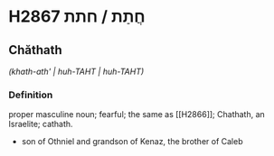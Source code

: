 # H2867 חֲתַת / חתת

## Chăthath

_(khath-ath' | huh-TAHT | huh-TAHT)_

### Definition

proper masculine noun; fearful; the same as [[H2866]]; Chathath, an Israelite; cathath.

- son of Othniel and grandson of Kenaz, the brother of Caleb
